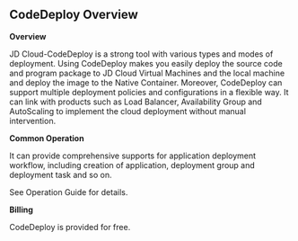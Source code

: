 ## CodeDeploy Overview

**Overview**

JD Cloud-CodeDeploy is a strong tool with various types and modes of deployment. Using CodeDeploy makes you easily deploy the source code and program package to JD Cloud Virtual Machines and the local machine and deploy the image to the Native Container. Moreover, CodeDeploy can support multiple deployment policies and configurations in a flexible way. It can link with products such as Load Balancer, Availability Group and AutoScaling to implement the cloud deployment without manual intervention.

**Common Operation**

It can provide comprehensive supports for application deployment workflow, including creation of application, deployment group and deployment task and so on.

See Operation Guide for details.

**Billing**

CodeDeploy is provided for free.

